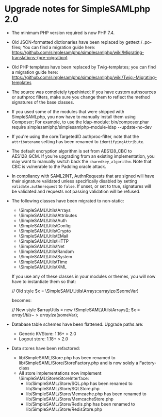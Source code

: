 Upgrade notes for SimpleSAMLphp 2.0
====================================

- The minimum PHP version required is now PHP 7.4.
- Old JSON-formatted dictionaries have been replaced by gettext / .po-files;
    You can find a migration guide here: https://github.com/simplesamlphp/simplesamlphp/wiki/Migrating-translations-(pre-migration)
- Old PHP templates have been replaced by Twig-templates; you can find a migration
    guide here: https://github.com/simplesamlphp/simplesamlphp/wiki/Twig:-Migrating-templates
- The source was completely typehinted; if you have custom authsources or authproc filters, 
    make sure you change them to reflect the method signatures of the base classes.
- If you used some of the modules that were shipped with SimpleSAMLphp, you now have to manually install them using Composer;
    For example, to use the ldap-module: bin/composer.phar require simplesamlphp/simplesamlphp-module-ldap --update-no-dev
- If you're using the core:TargetedID authproc-filter, note that the `attributename` setting has been renamed to `identifyingAttribute`.
- The default encryption algorithm is set from AES128_CBC to AES128_GCM. If you're upgrading from an existing implementation, you may want
    to manually switch back the `sharedkey_algorithm`. Note that CBC is vulnerable to the Padding oracle attack.
- In compliancy with SAML2INT, AuthnRequests that are signed will have their signature validated unless specifically disabled by setting `validate.authnrequest` to `false`.  If unset, or set to true, signatures will be validated and requests not passing validation will be refused.
- The following classes have been migrated to non-static:
  + \SimpleSAML\Utils\Arrays
  + \SimpleSAML\Utils\Attributes
  + \SimpleSAML\Utils\Auth
  + \SimpleSAML\Utils\Config
  + \SimpleSAML\Utils\Crypto
  + \SimpleSAML\Utils\EMail
  + \SimpleSAML\Utils\HTTP
  + \SimpleSAML\Utils\Net
  + \SimpleSAML\Utils\Random
  + \SimpleSAML\Utils\System
  + \SimpleSAML\Utils\Time
  + \SimpleSAML\Utils\XML

  If you use any of these classes in your modules or themes, you will now have to instantiate them so that:

  // Old style
  $x = \SimpleSAML\Utils\Arrays::arrayize($someVar)

  becomes:

  // New style
  $arrayUtils = new \SimpleSAML\Utils\Arrays();
  $x = $arrayUtils->arrayize($someVar);

- Database table schemes have been flattened. Upgrade paths are:
  - Generic KVStore:  1.16+ > 2.0
  - Logout store:     1.18+ > 2.0

- Data stores have been refactored:
  - lib/SimpleSAML/Store.php has been renamed to lib/SimpleSAML/Store/StoreFactory.php and is now solely a Factory-class
  - All store implementations now implement \SimpleSAML\Store\StoreInterface:
    - lib/SimpleSAML/Store/SQL.php has been renamed to lib/SimpleSAML/Store/SQLStore.php
    - lib/SimpleSAML/Store/Memcache.php has been renamed to lib/SimpleSAML/Store/MemcacheStore.php
    - lib/SimpleSAML/Store/Redis.php has been renamed to lib/SimpleSAML/Store/RedisStore.php
